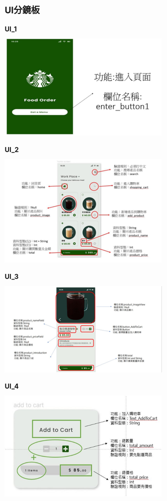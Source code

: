 # UI分鏡板
## UI_1
![UI_1](UI_1.jpg)
## UI_2
![UI_2](UI_2.jpg)
## UI_3
![UI_3](UI_3.jpg)
## UI_4
![UI_4](UI_4.jpg)
